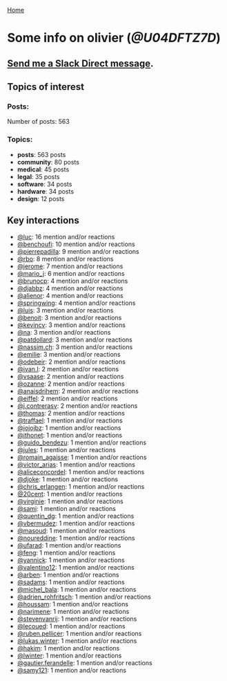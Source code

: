 [Home](https://kelu124.github.io/echommunity/)

# Some info on __olivier__ (_@U04DFTZ7D_)


## [Send me a Slack Direct message](https://echopen.slack.com/messages/@olivier/).

## Topics of interest

### Posts: 

Number of posts: 563

### Topics:

* __posts__: 563 posts
* __community__: 80 posts
* __medical__: 45 posts
* __legal__: 35 posts
* __software__: 34 posts
* __hardware__: 34 posts
* __design__: 12 posts

## Key interactions 

* [@luc](./U0AAL4W13.md): 16 mention and/or reactions
* [@benchoufi](./U0B47KC3S.md): 10 mention and/or reactions
* [@pierrepadilla](./U2X419KJS.md): 9 mention and/or reactions
* [@rbo](./U38HVMZ6K.md): 8 mention and/or reactions
* [@jerome](./U07UEJC2H.md): 7 mention and/or reactions
* [@mario_j](./U32UWGGN9.md): 6 mention and/or reactions
* [@brunocp](./U33817K25.md): 4 mention and/or reactions
* [@djabbz](./U2PFHNN3C.md): 4 mention and/or reactions
* [@alienor](./U1N5Q9334.md): 4 mention and/or reactions
* [@springwing](./U3267ST8C.md): 4 mention and/or reactions
* [@luis](./U34231VFH.md): 3 mention and/or reactions
* [@benoit](./U0GMX7QUB.md): 3 mention and/or reactions
* [@kevincv](./U3BAH0X62.md): 3 mention and/or reactions
* [@na](./U07SNUM7F.md): 3 mention and/or reactions
* [@patdollard](./U3B1RKVSP.md): 3 mention and/or reactions
* [@nassim.ch](./U1NM17NHF.md): 3 mention and/or reactions
* [@emilie](./U0FN1B8KD.md): 3 mention and/or reactions
* [@odebeir](./U2V03QR8E.md): 2 mention and/or reactions
* [@ivan.l](./U3CDR25JP.md): 2 mention and/or reactions
* [@vsaase](./U3S1G3AE8.md): 2 mention and/or reactions
* [@ozanne](./U0DRKLMS4.md): 2 mention and/or reactions
* [@anaisdrihem](./U2M9XDS5N.md): 2 mention and/or reactions
* [@eiffel](./U3GHS132Q.md): 2 mention and/or reactions
* [@j.contrerasv](./U336DPZV4.md): 2 mention and/or reactions
* [@thomas](./U2Q4137LL.md): 2 mention and/or reactions
* [@traffael](./U3RKUJHHS.md): 1 mention and/or reactions
* [@jojojbz](./U1DGN6S80.md): 1 mention and/or reactions
* [@ithonet](./U2QMN3L1F.md): 1 mention and/or reactions
* [@guido_bendezu](./U38JDLY2E.md): 1 mention and/or reactions
* [@jules](./U3ML4L01Z.md): 1 mention and/or reactions
* [@romain_agaisse](./U2NAWHM9N.md): 1 mention and/or reactions
* [@victor_arias](./U32FZ0QLX.md): 1 mention and/or reactions
* [@aliceconcordel](./U3BN2NTFU.md): 1 mention and/or reactions
* [@djoke](./U07SS18MT.md): 1 mention and/or reactions
* [@chris_erlangen](./U3PC2A4GZ.md): 1 mention and/or reactions
* [@20cent](./U0GN7EB32.md): 1 mention and/or reactions
* [@virginie](./U13UA10KS.md): 1 mention and/or reactions
* [@sami](./U2MF267L2.md): 1 mention and/or reactions
* [@quentin_dg](./U2UU194RZ.md): 1 mention and/or reactions
* [@vbermudez](./U3210MXC5.md): 1 mention and/or reactions
* [@masoud](./U3PLYAJPJ.md): 1 mention and/or reactions
* [@noureddine](./U38TWKY9Y.md): 1 mention and/or reactions
* [@ufarad](./U0HF2S3QX.md): 1 mention and/or reactions
* [@feng](./U1G9KDFNE.md): 1 mention and/or reactions
* [@yannick](./U04CV54A4.md): 1 mention and/or reactions
* [@valentino12](./U3GV4N878.md): 1 mention and/or reactions
* [@arben](./U3Q46QRHU.md): 1 mention and/or reactions
* [@sadams](./U2V0F9YAK.md): 1 mention and/or reactions
* [@michel_bala](./U0LPTV0Q4.md): 1 mention and/or reactions
* [@adrien_rohfritsch](./U2PTWF6SX.md): 1 mention and/or reactions
* [@houssam](./U2Y7FPEUB.md): 1 mention and/or reactions
* [@narimene](./U1NTT0ZPH.md): 1 mention and/or reactions
* [@stevenvanrij](./U3QS683R6.md): 1 mention and/or reactions
* [@lecoued](./U3QGT3Q74.md): 1 mention and/or reactions
* [@ruben.pellicer](./U32V2JWFJ.md): 1 mention and/or reactions
* [@lukas.winter](./U352MKG4V.md): 1 mention and/or reactions
* [@hakim](./U0HN7G093.md): 1 mention and/or reactions
* [@lwinter](./U33KM85FA.md): 1 mention and/or reactions
* [@gautier.ferandelle](./U0PKUKHPC.md): 1 mention and/or reactions
* [@samy121](./U1G9AEN7L.md): 1 mention and/or reactions
